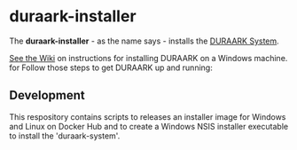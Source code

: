 # duraark-installer

The **duraark-installer** - as the name says - installs the [DURAARK System](http://github.com/duraark/duraark-system). 

[See the Wiki](https://github.com/DURAARK/duraark-installer/wiki) on instructions for installing DURAARK on a Windows machine. for Follow those steps to get DURAARK up and running:

## Development

This respository contains scripts to releases an installer image for Windows and Linux on Docker Hub and to create a Windows NSIS installer executable to install the 'duraark-system'.
